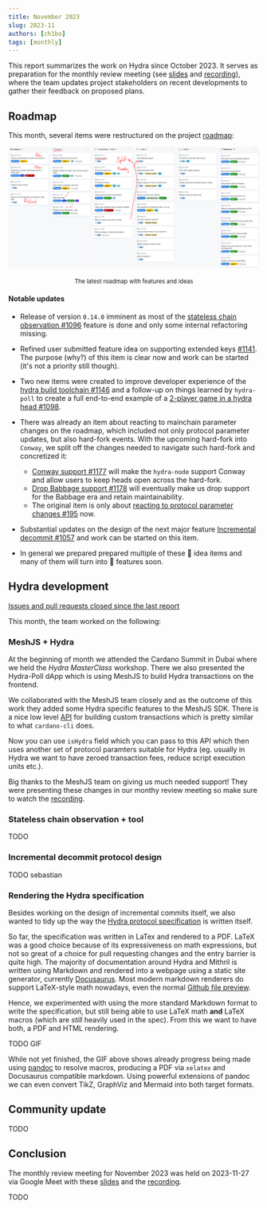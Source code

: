 ```yaml
---
title: November 2023
slug: 2023-11
authors: [ch1bo]
tags: [monthly]
---
```


This report summarizes the work on Hydra since October 2023. It serves as
preparation for the monthly review meeting (see [slides][slides] and
[recording][recording]), where the team updates project stakeholders on recent
developments to gather their feedback on proposed plans.

## Roadmap

This month, several items were restructured on the project
[roadmap](https://github.com/orgs/input-output-hk/projects/21/views/7):

![The roadmap with features and ideas](./img/2023-11-roadmap.jpg) <small><center>The latest roadmap with features and ideas</center></small>

#### Notable updates

- Release of version `0.14.0` imminent as most of the [stateless chain
  observation #1096](https://github.com/input-output-hk/hydra/issues/1096)
  feature is done and only some internal refactoring missing.

- Refined user submitted feature idea on supporting extended keys
  [#1141](https://github.com/input-output-hk/hydra/issues/1141). The purpose
  (why?) of this item is clear now and work can be started (it's not a priority
  still though).

- Two new items were created to improve developer experience of the [hydra build
  toolchain #1146](https://github.com/input-output-hk/hydra/issues/1146) and a
  follow-up on things learned by `hydra-poll` to create a full end-to-end
  example of a [2-player game in a hydra head
  #1098](https://github.com/input-output-hk/hydra/issues/1098).

- There was already an item about reacting to mainchain parameter changes on the
  roadmap, which included not only protocol parameter updates, but also
  hard-fork events. With the upcoming hard-fork into `Conway`, we split off the
  changes needed to navigate such hard-fork and concretized it:

  + [Conway support #1177](https://github.com/input-output-hk/hydra/issues/1177) will make the `hydra-node` support Conway and allow users to keep heads open across the hard-fork.
  + [Drop Babbage support #1178](https://github.com/input-output-hk/hydra/issues/1178) will eventually make us drop support for the Babbage era and retain maintainability.
  + The original item is only about [reacting to protocol parameter changes #195](https://github.com/input-output-hk/hydra/issues/195) now.

- Substantial updates on the design of the next major feature [Incremental decommit #1057](https://github.com/input-output-hk/hydra/issues/1057) and work can be started on this item.

- In general we prepared prepared multiple of these 💭 idea items and many of them will turn into 💬 features soon.

## Hydra development

[Issues and pull requests closed since the last
report](https://github.com/input-output-hk/hydra/issues?q=is%3Aclosed+sort%3Aupdated-desc+closed%3A2023-10-31..2023-11-30)

This month, the team worked on the following:

### MeshJS + Hydra

At the beginning of month we attended the Cardano Summit in Dubai where we held
the _Hydra MasterClass_ workshop. There we also presented the Hydra-Poll dApp
which is using MeshJS to build Hydra transactions on the frontend.

We collaborated with the MeshJS team closely and as the outcome of this work
they added some Hydra specific features to the MeshJS SDK. There is a nice low
level [API](https://meshjs.dev/apis/transaction/builderExample) for building
custom transactions which is pretty similar to what `cardano-cli` does.

Now you can use `isHydra` field which you can pass to this API which then uses
another set of protocol paramters suitable for Hydra (eg. usually in Hydra we
want to have zeroed transaction fees, reduce script execution units etc.).

Big thanks to the MeshJS team on giving us much needed support! They were
presenting these changes in our monthy review meeting so make sure to watch the
[recording](https://drive.google.com/file/d/1-iv8IveUzA2KrJV_Kqrgx4ts05Ow0zjM).

### Stateless chain observation + tool

TODO

### Incremental decommit protocol design

TODO sebastian

### Rendering the Hydra specification

Besides working on the design of incremental commits itself, we also wanted to
tidy up the way the [Hydra protocol
specification](https://hydra.family/head-protocol/core-concepts/specification)
is written itself.

So far, the specification was written in LaTex and rendered to a PDF. LaTeX was
a good choice because of its expressiveness on math expressions, but not so
great of a choice for pull requesting changes and the entry barrier is quite
high. The majority of documentation around Hydra and Mithril is written using
Markdown and rendered into a webpage using a static site generator, currently
[Docusaurus](https://docusaurus.io/). Most modern markdown renderers do support
LaTeX-style math nowadays, even the normal [Github file
preview](https://docs.github.com/en/get-started/writing-on-github/working-with-advanced-formatting/writing-mathematical-expressions).

Hence, we experimented with using the more standard Markdown format to write the
specification, but still being able to use LaTeX math **and** LaTeX macros
(which are _still_ heavily used in the spec). From this we want to have both, a
PDF and HTML rendering.

TODO GIF

While not yet finished, the GIF above shows already progress being made using
[pandoc](https://pandoc.org/) to resolve macros, producing a PDF via `xelatex`
and Docusaurus compatible markdown. Using powerful extensions of pandoc we can
even convert TikZ, GraphViz and Mermaid into both target formats.

## Community update

TODO

## Conclusion

The monthly review meeting for November 2023 was held on 2023-11-27 via Google
Meet with these [slides][slides] and the [recording][recording].

TODO

[slides]: https://docs.google.com/presentation/d/1JA_frlOXVrrBeaBGUnIq3U9cclrfU1A2cZR9B2AeVJg
[recording]: https://drive.google.com/file/d/1-iv8IveUzA2KrJV_Kqrgx4ts05Ow0zjM
